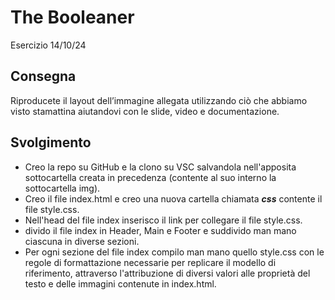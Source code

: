 The Booleaner
===
Esercizio 14/10/24
## Consegna
Riproducete il layout dell’immagine allegata utilizzando ciò che abbiamo visto stamattina aiutandovi con le slide, video e documentazione.
## Svolgimento
- Creo la repo su GitHub e la clono su VSC salvandola nell'apposita sottocartella creata in precedenza (contente al suo interno la sottocartella img).
- Creo il file index.html e creo una nuova cartella chiamata ***css*** contente il file style.css.
- Nell'head del file index inserisco il link per collegare il file style.css.
- divido il file index in Header, Main e Footer e suddivido man mano ciascuna in diverse sezioni.
- Per ogni sezione del file index compilo man mano quello style.css con le regole di formattazione necessarie per replicare il modello di riferimento, attraverso l'attribuzione di diversi valori alle proprietà del testo e delle immagini contenute in index.html.